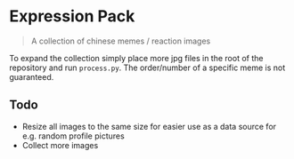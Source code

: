 # Expression Pack
> A collection of chinese memes / reaction images

To expand the collection simply place more jpg files in the root of the repository and run `process.py`. The order/number of a specific meme is not guaranteed.

## Todo

- Resize all images to the same size for easier use as a data source for e.g. random profile pictures
- Collect more images